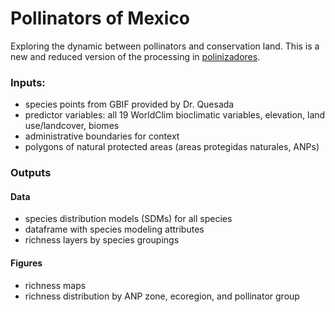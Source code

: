 # Pollinators of Mexico

Exploring the dynamic between pollinators and conservation land. This is a new and reduced version of the processing in [polinizadores](https://github.com/emilysturdivant/polinizadores).

### Inputs:

- species points from GBIF provided by Dr. Quesada 
- predictor variables: all 19 WorldClim bioclimatic variables, elevation, land use/landcover, biomes
- administrative boundaries for context
- polygons of natural protected areas (areas protegidas naturales, ANPs)

### Outputs

#### Data 

- species distribution models (SDMs) for all species 
- dataframe with species modeling attributes
- richness layers by species groupings

#### Figures

- richness maps
- richness distribution by ANP zone, ecoregion, and pollinator group
